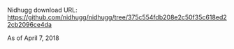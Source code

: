 Nidhugg download URL:
https://github.com/nidhugg/nidhugg/tree/375c554fdb208e2c50f35c618ed22cb2096ce4da

As of April 7, 2018

